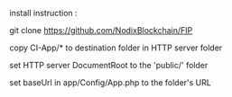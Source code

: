 install instruction :

git clone https://github.com/NodixBlockchain/FIP

copy CI-App/* to destination folder in HTTP server folder

set HTTP server DocumentRoot to the 'public/' folder

set baseUrl in app/Config/App.php to the folder's URL
